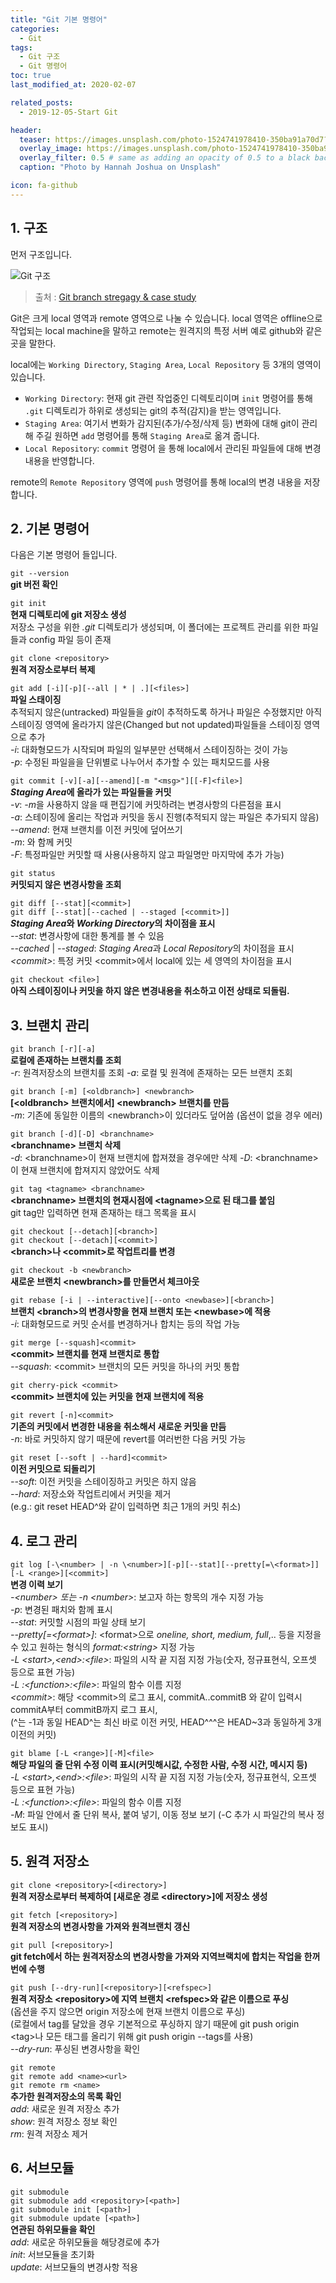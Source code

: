 ```yaml
---
title: "Git 기본 명령어"
categories: 
  - Git
tags: 
  - Git 구조
  - Git 명령어
toc: true
last_modified_at: 2020-02-07

related_posts:
  - 2019-12-05-Start Git

header:
  teaser: https://images.unsplash.com/photo-1524741978410-350ba91a70d7?ixlib=rb-1.2.1&ixid=eyJhcHBfaWQiOjEyMDd9&auto=format&fit=crop&w=256&q=40
  overlay_image: https://images.unsplash.com/photo-1524741978410-350ba91a70d7?ixlib=rb-1.2.1&ixid=eyJhcHBfaWQiOjEyMDd9&auto=format&fit=crop&w=1024&q=80
  overlay_filter: 0.5 # same as adding an opacity of 0.5 to a black background
  caption: "Photo by Hannah Joshua on Unsplash"

icon: fa-github
---
```


## 1. 구조

먼저 구조입니다.

![Git 구조](https://image.slidesharecdn.com/gitbranchstregagycasestudywoogenius-140314152231-phpapp01/95/git-branch-stregagy-case-study-2-638.jpg?cb=1413975847)
> 출처 : [Git branch stregagy & case study](https://www.slideshare.net/WooGenius/git-branch-stregagy-case-study-woo-genius)

Git은 크게 local 영역과 remote 영역으로 나눌 수 있습니다. local 영역은 offline으로 작업되는 local machine을 말하고 remote는 원격지의 특정 서버 예로 github와 같은 곳을 말한다.

local에는 `Working Directory`, `Staging Area`, `Local Repository` 등 3개의 영역이 있습니다.

- `Working Directory`: 현재 git 관련 작업중인 디렉토리이며 `init` 명령어를 통해 `.git` 디렉토리가 하위로 생성되는 git의 추적(감지)을 받는 영역입니다.
- `Staging Area`: 여기서 변화가 감지된(추가/수정/삭제 등) 변화에 대해 git이 관리 해 주길 원하면 `add` 명령어를 통해 `Staging Area`로 옮겨 줍니다.
- `Local Repository`: `commit` 명령어 을 통해 local에서 관리된 파일들에 대해 변경 내용을 반영합니다.

remote의 `Remote Repository` 영역에 `push` 명령어를 통해 local의 변경 내용을 저장합니다.


## 2. 기본 명령어

다음은 기본 명령어 들입니다.

`git --version`  
**git 버전 확인**

`git init`  
**현재 디렉토리에 git 저장소 생성**  
저장소 구성을 위한 _.git_ 디렉토리가 생성되며, 이 폴더에는 프로젝트 관리를 위한 파일들과 config 파일 등이 존재

`git clone <repository>`  
**원격 저장소로부터 복제**

`git add [-i][-p][--all | * | .][<files>]`  
**파일 스태이징**  
추적되지 않은(untracked) 파일들을 *git*이 추적하도록 하거나 파일은 수정했지만 아직 스테이징 영역에 올라가지 않은(Changed but not updated)파일들을 스테이징 영역으로 추가  
_-i_: 대화형모드가 시작되며 파일의 일부분만 선택해서 스테이징하는 것이 가능  
_-p_: 수정된 파일을을 단위별로 나누어서 추가할 수 있는 패치모드를 사용

`git commit [-v][-a][--amend][-m "<msg>"][[-F]<file>]`  
***Staging Area*에 올라가 있는 파일들을 커밋**  
_-v_: *-m*을 사용하지 않을 때 편집기에 커밋하려는 변경사항의 다른점을 표시  
_-a_: 스테이징에 올리는 작업과 커밋을 동시 진행(추적되지 않는 파일은 추가되지 않음)  
_--amend_: 현재 브랜치를 이전 커밋에 덮어쓰기  
_-m_: <msg>와 함께 커밋  
_-F_: 특정파일만 커밋할 때 사용(사용하지 않고 파일명만 마지막에 추가 가능)

`git status`  
**커밋되지 않은 변경사항을 조회**

`git diff [--stat][<commit>]`  
`git diff [--stat][--cached | --staged [<commit>]]`  
***Staging Area*와 *Working Directory*의 차이점을 표시**  
_--stat_: 변경사항에 대한 통계를 볼 수 있음  
_--cached_ | _--staged_: *Staging Area*과 *Local Repository*의 차이점을 표시  
_\<commit>_: 특정 커밋 \<commit>에서 local에 있는 세 영역의 차이점을 표시  

`git checkout <file>]`  
**아직 스테이징이나 커밋을 하지 않은 변경내용을 취소하고 이전 상태로 되돌림.**

## 3. 브랜치 관리

`git branch [-r][-a]`  
**로컬에 존재하는 브랜치를 조회**  
_-r_: 원격저장소의 브랜치를 조회
_-a_: 로컬 및 원격에 존재하는 모든 브랜치 조회

`git branch [-m] [<oldbranch>] <newbranch>`  
**[\<oldbranch> 브랜치에서] \<newbranch> 브랜치를 만듬**  
_-m_: 기존에 동일한 이름의 \<newbranch>이 있더라도 덮어씀 (옵션이 없을 경우 에러)

`git branch [-d][-D] <branchname>`  
**\<branchname> 브랜치 삭제**  
_-d_: \<branchname>이 현재 브랜치에 합져졌을 경우에만 삭제
_-D_: \<branchname>이 현재 브랜치에 합져지지 않았어도 삭제

`git tag <tagname> <branchname>`  
**\<branchname> 브랜치의 현재시점에 \<tagname>으로 된 태그를 붙임**  
git tag만 입력하면 현재 존재하는 태그 목록을 표시

`git checkout [--detach][<branch>]`  
`git checkout [--detach][<commit>]`  
**\<branch>나 \<commit>로 작업트리를 변경**

`git checkout -b <newbranch>`  
**새로운 브랜치 \<newbranch>를 만들면서 체크아웃**

`git rebase [-i | --interactive][--onto <newbase>][<branch>]`  
**브랜치 \<branch>의 변경사항을 현재 브랜치 또는 \<newbase>에 적용**  
_-i_: 대화형모드로 커밋 순서를 변경하거나 합치는 등의 작업 가능

`git merge [--squash]<commit>`  
**\<commit> 브랜치를 현재 브랜치로 통합**  
_--squash_: \<commit> 브랜치의 모든 커밋을 하나의 커밋 통합

`git cherry-pick <commit>`  
**\<commit> 브랜치에 있는 커밋을 현재 브랜치에 적용**

`git revert [-n]<commit>`  
**기존의 커밋에서 변경한 내용을 취소해서 새로운 커밋을 만듬**  
_-n_: 바로 커밋하지 않기 때문에 revert를 여러번한 다음 커밋 가능

`git reset [--soft | --hard]<commit>`  
**이전 커밋으로 되돌리기**  
_--soft_: 이전 커밋을 스테이징하고 커밋은 하지 않음  
_--hard_: 저장소와 작업트리에서 커밋을 제거  
(e.g.: git reset HEAD^와 같이 입력하면 최근 1개의 커밋 취소)

## 4. 로그 관리

`git log [-\<number> | -n \<number>][-p][--stat][--pretty[=\<format>]][-L <range>][<commit>]`  
**변경 이력 보기**  
_-\<number> 또는 -n \<number>_: 보고자 하는 항목의 개수 지정 가능  
_-p_: 변경된 패치와 함께 표시  
_--stat_: 커밋할 시점의 파일 상태 보기  
_--pretty[=\<format>]_: \<format>으로 *oneline, short, medium, full*,.. 등을 지정을 수 있고 원하는 형식의 *format:\<string>* 지정 가능  
_-L \<start>,\<end>:\<file>_: 파일의 시작 끝 지점 지정 가능(숫자, 정규표현식, 오프셋 등으로 표현 가능)  
_-L :\<function>:\<file>_: 파일의 함수 이름 지정  
_\<commit>_: 해당 \<commit>의 로그 표시, commitA..commitB 와 같이 입력시 commitA부터 commitB까지 로그 표시,  
(^는 -1과 동일 HEAD^는 최신 바로 이전 커밋, HEAD^^^은 HEAD~3과 동일하게 3개 이전의 커밋)

`git blame [-L <range>][-M]<file>`  
**해당 파일의 줄 단위 수정 이력 표시(커밋해시값, 수정한 사람, 수정 시간, 메시지 등)**  
_-L \<start>,\<end>:\<file>_: 파일의 시작 끝 지점 지정 가능(숫자, 정규표현식, 오프셋 등으로 표현 가능)  
_-L :\<function>:\<file>_: 파일의 함수 이름 지정  
_-M_: 파일 안에서 줄 단위 복사, 붙여 넣기, 이동 정보 보기 (-C 추가 시 파일간의 복사 정보도 표시)


## 5. 원격 저장소

`git clone <repository>[<directory>]`  
**원격 저장소로부터 복제하여 [새로운 경로 \<directory>]에 저장소 생성**

`git fetch [<repository>]`  
**원격 저장소의 변경사항을 가져와 원격브랜치 갱신**
 
`git pull [<repository>]`  
**git fetch에서 하는 원격저장소의 변경사항을 가져와 지역브랙치에 합치는 작업을 한꺼번에 수행**

`git push [--dry-run][<repository>][<refspec>]`  
**원격 저장소 \<repository>에 지역 브랜치 \<refspec>와 같은 이름으로 푸싱**  
(옵션을 주지 않으면 origin 저장소에 현재 브랜치 이름으로 푸싱)  
(로컬에서 tag를 달았을 경우 기본적으로 푸싱하지 않기 때문에 git push origin \<tag>나 모든 태그를 올리기 위해 git push origin --tags를 사용)  
_--dry-run_: 푸싱된 변경사항을 확인

`git remote`  
`git remote add <name><url>`  
`git remote rm <name>`  
**추가한 원격저장소의 목록 확인**  
_add_: 새로운 원격 저장소 추가  
_show_: 원격 저장소 정보 확인  
_rm_: 원격 저장소 제거


## 6. 서브모듈

`git submodule`  
`git submodule add <repository>[<path>]`  
`git submodule init [<path>]`  
`git submodule update [<path>]`  
**연관된 하위모듈을 확인**  
_add_: 새로운 하위모듈을 해당경로에 추가  
_init_: 서브모듈을 초기화  
_update_: 서브모듈의 변경사항 적용
